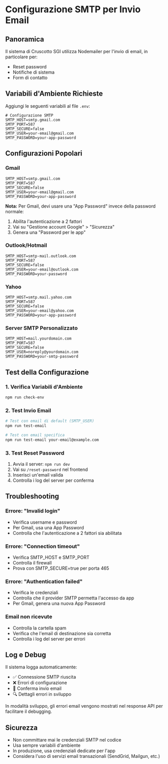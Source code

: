 # Configurazione SMTP per Invio Email

## Panoramica

Il sistema di Cruscotto SGI utilizza Nodemailer per l'invio di email, in particolare per:
- Reset password
- Notifiche di sistema
- Form di contatto

## Variabili d'Ambiente Richieste

Aggiungi le seguenti variabili al file `.env`:

```env
# Configurazione SMTP
SMTP_HOST=smtp.gmail.com
SMTP_PORT=587
SMTP_SECURE=false
SMTP_USER=your-email@gmail.com
SMTP_PASSWORD=your-app-password
```

## Configurazioni Popolari

### Gmail
```env
SMTP_HOST=smtp.gmail.com
SMTP_PORT=587
SMTP_SECURE=false
SMTP_USER=your-email@gmail.com
SMTP_PASSWORD=your-app-password
```

**Nota:** Per Gmail, devi usare una "App Password" invece della password normale:
1. Abilita l'autenticazione a 2 fattori
2. Vai su "Gestione account Google" > "Sicurezza"
3. Genera una "Password per le app"

### Outlook/Hotmail
```env
SMTP_HOST=smtp-mail.outlook.com
SMTP_PORT=587
SMTP_SECURE=false
SMTP_USER=your-email@outlook.com
SMTP_PASSWORD=your-password
```

### Yahoo
```env
SMTP_HOST=smtp.mail.yahoo.com
SMTP_PORT=587
SMTP_SECURE=false
SMTP_USER=your-email@yahoo.com
SMTP_PASSWORD=your-app-password
```

### Server SMTP Personalizzato
```env
SMTP_HOST=mail.yourdomain.com
SMTP_PORT=587
SMTP_SECURE=false
SMTP_USER=noreply@yourdomain.com
SMTP_PASSWORD=your-smtp-password
```

## Test della Configurazione

### 1. Verifica Variabili d'Ambiente
```bash
npm run check-env
```

### 2. Test Invio Email
```bash
# Test con email di default (SMTP_USER)
npm run test-email

# Test con email specifica
npm run test-email your-email@example.com
```

### 3. Test Reset Password
1. Avvia il server: `npm run dev`
2. Vai su `/reset-password` nel frontend
3. Inserisci un'email valida
4. Controlla i log del server per conferma

## Troubleshooting

### Errore: "Invalid login"
- Verifica username e password
- Per Gmail, usa una App Password
- Controlla che l'autenticazione a 2 fattori sia abilitata

### Errore: "Connection timeout"
- Verifica SMTP_HOST e SMTP_PORT
- Controlla il firewall
- Prova con SMTP_SECURE=true per porta 465

### Errore: "Authentication failed"
- Verifica le credenziali
- Controlla che il provider SMTP permetta l'accesso da app
- Per Gmail, genera una nuova App Password

### Email non ricevute
- Controlla la cartella spam
- Verifica che l'email di destinazione sia corretta
- Controlla i log del server per errori

## Log e Debug

Il sistema logga automaticamente:
- ✅ Connessione SMTP riuscita
- ❌ Errori di configurazione
- 📧 Conferma invio email
- 🔍 Dettagli errori in sviluppo

In modalità sviluppo, gli errori email vengono mostrati nel response API per facilitare il debugging.

## Sicurezza

- Non committare mai le credenziali SMTP nel codice
- Usa sempre variabili d'ambiente
- In produzione, usa credenziali dedicate per l'app
- Considera l'uso di servizi email transazionali (SendGrid, Mailgun, etc.) 